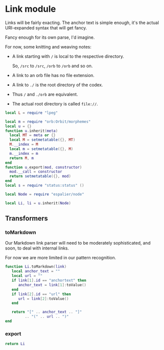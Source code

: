 # Link module

Links will be fairly exacting\. The anchor text is simple enough, it's
the actual URI\-expanded syntax that will get fancy\.

Fancy enough for its own parse, I'd imagine\.

For now, some knitting and weaving notes:

  -  A link starting with `/` is local to the respective directory\.

      So, `/src` to `/src`, `/orb` to `/orb` and so on\.

  -  A link to an orb file has no file extension\.

  -  A link to `./` is the root directory of the codex\.

  -  Thus `/` and `./orb` are equivalent\.

  -  The actual root directory is called `file://`\.



```lua
local L = require "lpeg"

local m = require "orb:Orbit/morphemes"
local u = {}
function u.inherit(meta)
  local MT = meta or {}
  local M = setmetatable({}, MT)
  M.__index = M
  local m = setmetatable({}, M)
  m.__index = m
  return M, m
end
function u.export(mod, constructor)
  mod.__call = constructor
  return setmetatable({}, mod)
end
local s = require "status:status" ()

local Node = require "espalier/node"
```


```lua
local Li, li = u.inherit(Node)
```

## Transformers


### toMarkdown

  Our Markdown link parser will need to be moderately sophisticated,
and soon, to deal with internal links\.

For now we are more limited in our pattern recognition\.

```lua
function Li.toMarkdown(link)
   local anchor_text = ""
   local url = ""
   if link[1].id == "anchortext" then
      anchor_text = link[1]:toValue()
   end
   if link[2].id == "url" then
      url = link[2]:toValue()
   end

   return "[" .. anchor_text .. "]"
         .. "(" .. url .. ")"
end
```


### export

```lua
return Li
```